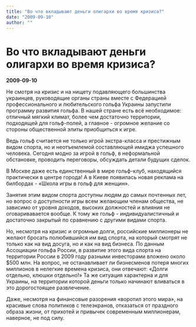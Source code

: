 ```yaml
---
title: "Во что вкладывают деньги олигархи во время кризиса?"
date: "2009-09-10"
author: ""
---
```


# Во что вкладывают деньги олигархи во время кризиса?

**2009-09-10** 

Не смотря на кризис и на нищету подавляющего большинства украинцев, руководящие органы страны вместе с Федерацией профессионального и любительского гольфа Украины запустили программу развития гольфа. В нашей стране есть всё необходимое: отличный мягкий климат, более чем достаточно территории, подходящей для гольф-полей, а главное - огромное желание со стороны общественной элиты приобщиться к игре.

Ведь гольф считается не только игрой экстра-класса и престижным видом спорта, но и неотъемлемой составляющей имиджа успешного человека. Сегодня модно за игрой в гольф, в неформальной обстановке, проводить переговоры, обсуждать детали будущих сделок.

В Москве даже есть единственный в мире гольф-клуб, находящийся практически в центре города! А в Киеве появилась новая реклама на билбордах - «Школа игры в гольф для женщин».

Занятия этим видом спорта доступны людям до самых почтенных лет, но вопрос о доступности игры всем желающим членам общества, не зависимо от уровня доходов, высоких должностей и влияния не оговаривавается вообще. К тому же гольф - индивидуалистичный и достаточно закрытый по сравнению с другими видами спорта.

Но, несмотря на кризис и огромные долги, российские миллионеры не желают бросать полюбившийся им вид спорта, на который смотрят не только как на вид досуга, но и как на вид бизнеса. По данным Ассоциации гольфа России, в развитие этого вида спорта на территории России в 2009 году разными инвесторами вложено около $500 млн. На вопрос, не останавливает ли бизнесменов потеря многих миллионов в нелегкие времена кризиса, они отвечают: «Долги отдельно, клюшки отдельно!» Та же ситуация характерна и для Украины, на территории которой деньги только начинают вливаться в это дорогостоящее развлечение.

Даже, несмотря на финансовые разорения «воротил этого мира», на красивые слова политиков с телеэкранов, отказаться от праздного образа жизни, от прихотей и привычек современным миллионерам, наверное, не под силу.